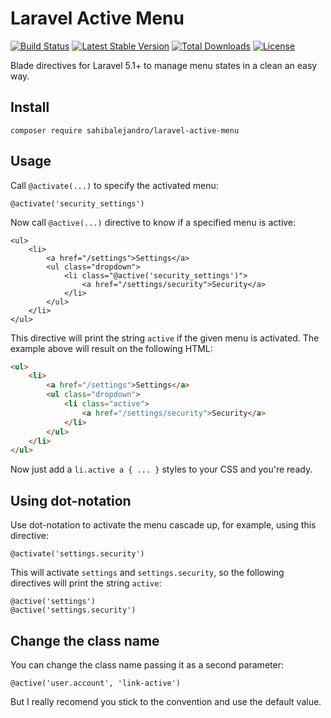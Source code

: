 # Laravel Active Menu
[![Build Status](https://travis-ci.org/sahibalejandro/laravel-active-menu.svg?branch=master)](https://travis-ci.org/sahibalejandro/laravel-active-menu)
[![Latest Stable Version](https://poser.pugx.org/sahibalejandro/laravel-active-menu/v/stable)](https://packagist.org/packages/sahibalejandro/laravel-active-menu)
[![Total Downloads](https://poser.pugx.org/sahibalejandro/laravel-active-menu/downloads)](https://packagist.org/packages/sahibalejandro/laravel-active-menu)
[![License](https://poser.pugx.org/sahibalejandro/laravel-active-menu/license)](https://packagist.org/packages/sahibalejandro/laravel-active-menu)

Blade directives for Laravel 5.1+ to manage menu states in a clean an easy way.

## Install
```
composer require sahibalejandro/laravel-active-menu
```

## Usage

Call `@activate(...)` to specify the activated menu:

```blade
@activate('security_settings')
```

Now call `@active(...)` directive to know if a specified menu is active:

```blade
<ul>
    <li>
        <a href="/settings">Settings</a>
        <ul class="dropdown">
            <li class="@active('security_settings')">
                <a href="/settings/security">Security</a>
            </li>
        </ul>
    </li>
</ul>
```

This directive will print the string `active` if the given menu is activated. The example above will result on the following HTML:

```html
<ul>
    <li>
        <a href="/settings">Settings</a>
        <ul class="dropdown">
            <li class="active">
                <a href="/settings/security">Security</a>
            </li>
        </ul>
    </li>
</ul>
```


Now just add a `li.active a { ... }` styles to your CSS and you're ready.

## Using dot-notation

Use dot-notation to activate the menu cascade up, for example, using this directive:

```blade
@activate('settings.security')
```

This will activate `settings` and `settings.security`, so the following directives will print the string `active`:

```blade
@active('settings')
@active('settings.security')
```

## Change the class name

You can change the class name passing it as a second parameter:

```blade
@active('user.account', 'link-active')
```

But I really recomend you stick to the convention and use the default value.
